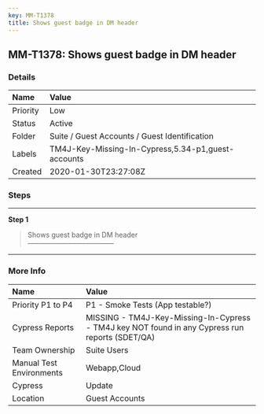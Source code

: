 ```yaml
---
key: MM-T1378
title: Shows guest badge in DM header
---
```


## MM-T1378: Shows guest badge in DM header

### Details

| Name     | Value                                              |
| :------- | :------------------------------------------------- |
| Priority | Low                                                |
| Status   | Active                                             |
| Folder   | Suite / Guest Accounts / Guest Identification      |
| Labels   | TM4J-Key-Missing-In-Cypress,5.34-p1,guest-accounts |
| Created  | 2020-01-30T23:27:08Z                               |

### Steps

<hr/>

**Step 1**

> <article>Shows guest badge in DM header<br>–––––––––––––––––––––––––</article>

<hr/>

### More Info

| Name                     | Value                                                                                           |
| :----------------------- | :---------------------------------------------------------------------------------------------- |
| Priority P1 to P4        | P1 - Smoke Tests (App testable?)                                                                |
| Cypress Reports          | MISSING - TM4J-Key-Missing-In-Cypress - TM4J key NOT found in any Cypress run reports (SDET/QA) |
| Team Ownership           | Suite Users                                                                                     |
| Manual Test Environments | Webapp,Cloud                                                                                    |
| Cypress                  | Update                                                                                          |
| Location                 | Guest Accounts                                                                                  |
